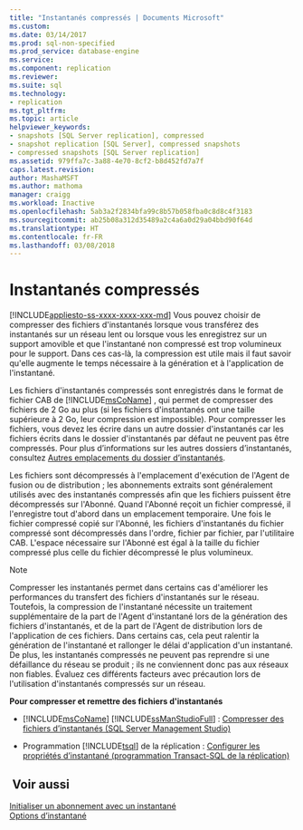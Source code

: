 ```yaml
---
title: "Instantanés compressés | Documents Microsoft"
ms.custom: 
ms.date: 03/14/2017
ms.prod: sql-non-specified
ms.prod_service: database-engine
ms.service: 
ms.component: replication
ms.reviewer: 
ms.suite: sql
ms.technology:
- replication
ms.tgt_pltfrm: 
ms.topic: article
helpviewer_keywords:
- snapshots [SQL Server replication], compressed
- snapshot replication [SQL Server], compressed snapshots
- compressed snapshots [SQL Server replication]
ms.assetid: 979ffa7c-3a88-4e70-8cf2-b8d452fd7a7f
caps.latest.revision: 
author: MashaMSFT
ms.author: mathoma
manager: craigg
ms.workload: Inactive
ms.openlocfilehash: 5ab3a2f2834bfa99c8b57b058fba0c8d8c4f3183
ms.sourcegitcommit: ab25b08a312d35489a2c4a6a0d29a04bbd90f64d
ms.translationtype: HT
ms.contentlocale: fr-FR
ms.lasthandoff: 03/08/2018
---
```

# <a name="compressed-snapshots"></a>Instantanés compressés
[!INCLUDE[appliesto-ss-xxxx-xxxx-xxx-md](../../includes/appliesto-ss-xxxx-xxxx-xxx-md.md)]
  Vous pouvez choisir de compresser des fichiers d'instantanés lorsque vous transférez des instantanés sur un réseau lent ou lorsque vous les enregistrez sur un support amovible et que l'instantané non compressé est trop volumineux pour le support. Dans ces cas-là, la compression est utile mais il faut savoir qu'elle augmente le temps nécessaire à la génération et à l'application de l'instantané.  
  
 Les fichiers d'instantanés compressés sont enregistrés dans le format de fichier CAB de [!INCLUDE[msCoName](../../includes/msconame-md.md)] , qui permet de compresser des fichiers de 2 Go au plus (si les fichiers d'instantanés ont une taille supérieure à 2 Go, leur compression est impossible). Pour compresser les fichiers, vous devez les écrire dans un autre dossier d'instantanés car les fichiers écrits dans le dossier d'instantanés par défaut ne peuvent pas être compressés. Pour plus d’informations sur les autres dossiers d’instantanés, consultez [Autres emplacements du dossier d’instantanés](../../relational-databases/replication/alternate-snapshot-folder-locations.md).  
  
 Les fichiers sont décompressés à l'emplacement d'exécution de l'Agent de fusion ou de distribution ; les abonnements extraits sont généralement utilisés avec des instantanés compressés afin que les fichiers puissent être décompressés sur l'Abonné. Quand l'Abonné reçoit un fichier compressé, il l'enregistre tout d'abord dans un emplacement temporaire. Une fois le fichier compressé copié sur l'Abonné, les fichiers d'instantanés du fichier compressé sont décompressés dans l'ordre, fichier par fichier, par l'utilitaire CAB. L'espace nécessaire sur l'Abonné est égal à la taille du fichier compressé plus celle du fichier décompressé le plus volumineux.  
  
> [!NOTE]  
>  Compresser les instantanés permet dans certains cas d'améliorer les performances du transfert des fichiers d'instantanés sur le réseau. Toutefois, la compression de l'instantané nécessite un traitement supplémentaire de la part de l'Agent d'instantané lors de la génération des fichiers d'instantanés, et de la part de l'Agent de distribution lors de l'application de ces fichiers. Dans certains cas, cela peut ralentir la génération de l'instantané et rallonger le délai d'application d'un instantané. De plus, les instantanés compressés ne peuvent pas reprendre si une défaillance du réseau se produit ; ils ne conviennent donc pas aux réseaux non fiables. Évaluez ces différents facteurs avec précaution lors de l'utilisation d'instantanés compressés sur un réseau.  
  
 **Pour compresser et remettre des fichiers d'instantanés**  
  
-   [!INCLUDE[msCoName](../../includes/msconame-md.md)] [!INCLUDE[ssManStudioFull](../../includes/ssmanstudiofull-md.md)] : [Compresser des fichiers d’instantanés &#40;SQL Server Management Studio&#41;](../../relational-databases/replication/publish/compress-snapshot-files-sql-server-management-studio.md)  
  
-   Programmation [!INCLUDE[tsql](../../includes/tsql-md.md)] de la réplication : [Configurer les propriétés d’instantané &#40;programmation Transact-SQL de la réplication&#41;](../../relational-databases/replication/publish/configure-snapshot-properties-replication-transact-sql-programming.md)  
  
## <a name="see-also"></a> Voir aussi  
 [Initialiser un abonnement avec un instantané](../../relational-databases/replication/initialize-a-subscription-with-a-snapshot.md)   
 [Options d’instantané](../../relational-databases/replication/snapshot-options.md)  
  
  
